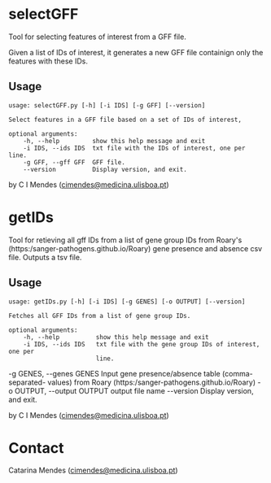 # selectGFF

Tool for selecting features of interest from a GFF file.

Given a list of IDs of interest, it generates a new GFF file containign only the features with these IDs. 

## Usage
	usage: selectGFF.py [-h] [-i IDS] [-g GFF] [--version]

	Select features in a GFF file based on a set of IDs of interest,

	optional arguments:
		-h, --help         show this help message and exit
		-i IDS, --ids IDS  txt file with the IDs of interest, one per line.
		-g GFF, --gff GFF  GFF file.
		--version          Display version, and exit.

by C I Mendes (cimendes@medicina.ulisboa.pt)


# getIDs

Tool for retieving all gff IDs from a list of gene group IDs from Roary's (https:/sanger-pathogens.github.io/Roary) gene presence and absence csv file.
Outputs a tsv file. 

## Usage
	usage: getIDs.py [-h] [-i IDS] [-g GENES] [-o OUTPUT] [--version]

	Fetches all GFF IDs from a list of gene group IDs.

	optional arguments:
		-h, --help			show this help message and exit
		-i IDS, --ids IDS 	txt file with the gene group IDs of interest, one per
							line.
  -g GENES, --genes GENES 	Input gene presence/absence table (comma-separated-
  							values) from Roary (https:/sanger-pathogens.github.io/Roary)
  -o OUTPUT, --output OUTPUT
  							output file name
  --version					Display version, and exit.

by C I Mendes (cimendes@medicina.ulisboa.pt)

# Contact
Catarina Mendes (cimendes@medicina.ulisboa.pt)
